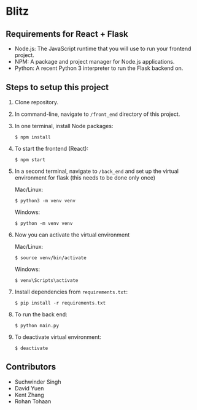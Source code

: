 # Blitz

## Requirements for React + Flask

- Node.js: The JavaScript runtime that you will use to run your frontend project.
- NPM: A package and project manager for Node.js applications.
- Python: A recent Python 3 interpreter to run the Flask backend on.

## Steps to setup this project
1.  Clone repository.

2.  In command-line, navigate to `/front_end` directory of this project.

3.  In one terminal, install Node packages:
    ```
    $ npm install
    ```

4.  To start the frontend (React):
    ```
    $ npm start
    ```

5.  In a second terminal, navigate to `/back_end` and set up the virtual environment for flask (this needs to be done only once)
    
    Mac/Linux:
    ```
    $ python3 -m venv venv
    ```
    Windows:
    ```
    $ python -m venv venv
    ```
    
6.  Now you can activate the virtual environment
    
    Mac/Linux:
    ```
    $ source venv/bin/activate
    ```
    Windows:
    ```
    $ venv\Scripts\activate
    ```

7.  Install dependencies from `requirements.txt`:
    ```
    $ pip install -r requirements.txt
    ```
    
8.  To run the back end:
    ```
    $ python main.py
    ```

9. To deactivate virtual environment:
    ```
    $ deactivate
    ```

## Contributors
- Suchwinder Singh
- David Yuen
- Kent Zhang
- Rohan Tohaan
